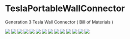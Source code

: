 # TeslaPortableWallConnector
Generation 3 Tesla Wall Connector ( Bill of Materials )  

<img src=22D4A058-5E96-4DB3-B9B8-88D125E53650.jpeg>
<img src=5C4147B7-2AF2-41AD-9B24-05B53C13CA57.jpeg>  
<img src=E6FDE93C-120D-4C6D-B382-A635CCFB05E8.jpeg>  
<img src=F210A705-072F-44A5-AB98-920B00969ADF.jpeg>  
<img src=A7023A4B-528E-4AA5-A15A-CE215922D634.jpeg>  
<img src=36295894-051A-4F80-B8D4-81DEE83958F3.jpeg>  
<img src=B0F7928C-8CC4-49B5-8E29-53090F796D65.jpeg>  
<img src=19172E13-3574-4184-9D65-C77A0AA5AE36.jpeg>  
<img src=F277E151-0623-4E7F-952F-8DCD119CF0C4.jpeg>  
<img src=5ABC94F1-F446-467C-961F-1B4E05E3AF9F.jpeg>  
<img src=C8BA051E-36D2-412A-BD5E-1E5BFB679F64.jpeg>  
<img src=651D023D-1AE8-47B1-9E62-5983D63CD1A9.jpeg>  
<img src=686D31B6-024F-448E-A234-BC7378E3F102.jpeg>  
<img src=9F8745DE-AB7B-4CEC-BE0F-E4756F0D38C5.jpeg>  
<img src="">
